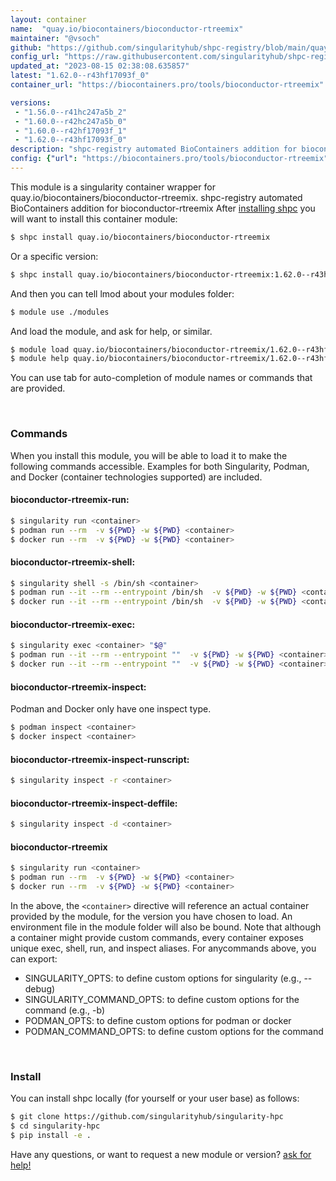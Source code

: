 ```yaml
---
layout: container
name:  "quay.io/biocontainers/bioconductor-rtreemix"
maintainer: "@vsoch"
github: "https://github.com/singularityhub/shpc-registry/blob/main/quay.io/biocontainers/bioconductor-rtreemix/container.yaml"
config_url: "https://raw.githubusercontent.com/singularityhub/shpc-registry/main/quay.io/biocontainers/bioconductor-rtreemix/container.yaml"
updated_at: "2023-08-15 02:38:08.635857"
latest: "1.62.0--r43hf17093f_0"
container_url: "https://biocontainers.pro/tools/bioconductor-rtreemix"

versions:
 - "1.56.0--r41hc247a5b_2"
 - "1.60.0--r42hc247a5b_0"
 - "1.60.0--r42hf17093f_1"
 - "1.62.0--r43hf17093f_0"
description: "shpc-registry automated BioContainers addition for bioconductor-rtreemix"
config: {"url": "https://biocontainers.pro/tools/bioconductor-rtreemix", "maintainer": "@vsoch", "description": "shpc-registry automated BioContainers addition for bioconductor-rtreemix", "latest": {"1.62.0--r43hf17093f_0": "sha256:853c9add0203959ad238bb1857096109d03d02faf697c375ad001dcd2ee20a5c"}, "tags": {"1.56.0--r41hc247a5b_2": "sha256:41f000b32e82c69425a948f7908085a3284845003363abbd10892cb5deed3c14", "1.60.0--r42hc247a5b_0": "sha256:ad5089f311eff740cee255604227bcdee5bf4e85aa1f81fec8969d991f772ecc", "1.60.0--r42hf17093f_1": "sha256:e104985392c30a90540a3d38b834c5b14a3281cf86f42f794c95e7d29c0973c7", "1.62.0--r43hf17093f_0": "sha256:853c9add0203959ad238bb1857096109d03d02faf697c375ad001dcd2ee20a5c"}, "docker": "quay.io/biocontainers/bioconductor-rtreemix"}
---
```


This module is a singularity container wrapper for quay.io/biocontainers/bioconductor-rtreemix.
shpc-registry automated BioContainers addition for bioconductor-rtreemix
After [installing shpc](#install) you will want to install this container module:


```bash
$ shpc install quay.io/biocontainers/bioconductor-rtreemix
```

Or a specific version:

```bash
$ shpc install quay.io/biocontainers/bioconductor-rtreemix:1.62.0--r43hf17093f_0
```

And then you can tell lmod about your modules folder:

```bash
$ module use ./modules
```

And load the module, and ask for help, or similar.

```bash
$ module load quay.io/biocontainers/bioconductor-rtreemix/1.62.0--r43hf17093f_0
$ module help quay.io/biocontainers/bioconductor-rtreemix/1.62.0--r43hf17093f_0
```

You can use tab for auto-completion of module names or commands that are provided.

<br>

### Commands

When you install this module, you will be able to load it to make the following commands accessible.
Examples for both Singularity, Podman, and Docker (container technologies supported) are included.

#### bioconductor-rtreemix-run:

```bash
$ singularity run <container>
$ podman run --rm  -v ${PWD} -w ${PWD} <container>
$ docker run --rm  -v ${PWD} -w ${PWD} <container>
```

#### bioconductor-rtreemix-shell:

```bash
$ singularity shell -s /bin/sh <container>
$ podman run --it --rm --entrypoint /bin/sh  -v ${PWD} -w ${PWD} <container>
$ docker run --it --rm --entrypoint /bin/sh  -v ${PWD} -w ${PWD} <container>
```

#### bioconductor-rtreemix-exec:

```bash
$ singularity exec <container> "$@"
$ podman run --it --rm --entrypoint ""  -v ${PWD} -w ${PWD} <container> "$@"
$ docker run --it --rm --entrypoint ""  -v ${PWD} -w ${PWD} <container> "$@"
```

#### bioconductor-rtreemix-inspect:

Podman and Docker only have one inspect type.

```bash
$ podman inspect <container>
$ docker inspect <container>
```

#### bioconductor-rtreemix-inspect-runscript:

```bash
$ singularity inspect -r <container>
```

#### bioconductor-rtreemix-inspect-deffile:

```bash
$ singularity inspect -d <container>
```



#### bioconductor-rtreemix

```bash
$ singularity run <container>
$ podman run --rm  -v ${PWD} -w ${PWD} <container>
$ docker run --rm  -v ${PWD} -w ${PWD} <container>
```


In the above, the `<container>` directive will reference an actual container provided
by the module, for the version you have chosen to load. An environment file in the
module folder will also be bound. Note that although a container
might provide custom commands, every container exposes unique exec, shell, run, and
inspect aliases. For anycommands above, you can export:

 - SINGULARITY_OPTS: to define custom options for singularity (e.g., --debug)
 - SINGULARITY_COMMAND_OPTS: to define custom options for the command (e.g., -b)
 - PODMAN_OPTS: to define custom options for podman or docker
 - PODMAN_COMMAND_OPTS: to define custom options for the command

<br>

### Install

You can install shpc locally (for yourself or your user base) as follows:

```bash
$ git clone https://github.com/singularityhub/singularity-hpc
$ cd singularity-hpc
$ pip install -e .
```

Have any questions, or want to request a new module or version? [ask for help!](https://github.com/singularityhub/singularity-hpc/issues)